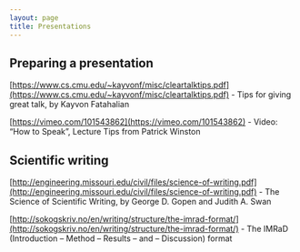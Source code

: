 ```yaml
---
layout: page
title: Presentations
---
```


## Preparing a presentation

[https://www.cs.cmu.edu/~kayvonf/misc/cleartalktips.pdf](https://www.cs.cmu.edu/~kayvonf/misc/cleartalktips.pdf) - Tips for giving great talk, by Kayvon Fatahalian

[https://vimeo.com/101543862](https://vimeo.com/101543862) - Video: “How to Speak”, Lecture Tips from Patrick Winston

## Scientific writing

[http://engineering.missouri.edu/civil/files/science-of-writing.pdf](http://engineering.missouri.edu/civil/files/science-of-writing.pdf) - The Science of Scientific Writing, by George D. Gopen and Judith A. Swan 

[http://sokogskriv.no/en/writing/structure/the-imrad-format/](http://sokogskriv.no/en/writing/structure/the-imrad-format/) - The IMRaD (Introduction – Method – Results – and – Discussion) format